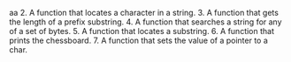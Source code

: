 aa
2. A function that locates a character in a string.
3. A function that gets the length of a prefix substring.
4. A function that searches a string for any of a set of bytes.
5. A function that locates a substring.
6. A function that prints the chessboard.
7. A function that sets the value of a pointer to a char.
